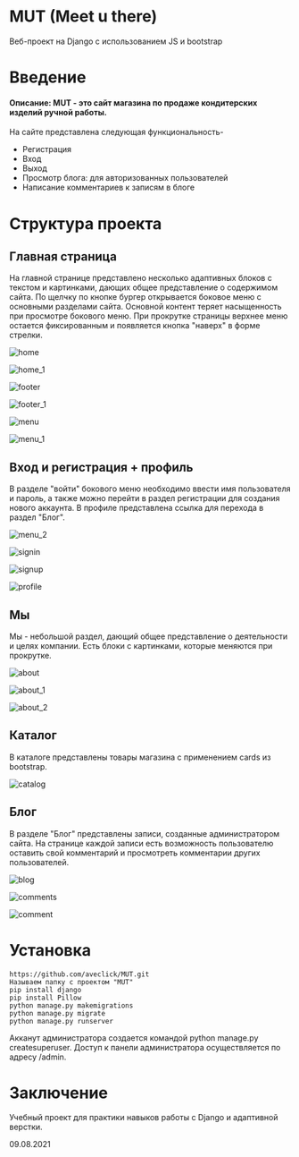 # MUT (Meet u there)
Веб-проект на Django с использованием JS и bootstrap

# Введение
#### Описание: MUT - это сайт магазина по продаже кондитерских изделий ручной работы. 
На сайте представлена следующая функциональность-

- Регистрация
- Вход
- Выход
- Просмотр блога: для авторизованных пользователей
- Написание комментариев к записям в блоге


# Структура проекта

## Главная страница
На главной странице представлено несколько адаптивных блоков с текстом и картинками, дающих общее представление о содержимом сайта. По щелчку по кнопке бургер открывается боковое меню с основными разделами сайта. Основной контент теряет насыщенность при просмотре бокового меню. При прокрутке страницы верхнее меню остается фиксированным и появляется кнопка "наверх" в форме стрелки.

![home](/screenshots/home.PNG)

![home_1](/screenshots/home_1.PNG)

![footer](/screenshots/footer.PNG)

![footer_1](/screenshots/footer_1.PNG)

![menu](/screenshots/menu.PNG)

![menu_1](/screenshots/menu_1.PNG)


## Вход и регистрация + профиль
В разделе "войти" бокового меню необходимо ввести имя пользователя и пароль, а также можно перейти в раздел регистрации для создания нового аккаунта. В профиле представлена ссылка для перехода в раздел "Блог".

![menu_2](/screenshots/menu_2.PNG)

![signin](/screenshots/signin.PNG)

![signup](/screenshots/signup.PNG)

![profile](/screenshots/profile.PNG)


## Мы
Мы - небольшой раздел, дающий общее представление о деятельности и целях компании. Есть блоки с картинками, которые меняются при прокрутке.

![about](/screenshots/about.PNG) 

![about_1](/screenshots/about_1.PNG) 

![about_2](/screenshots/about_2.PNG) 


## Каталог
В каталоге представлены товары магазина с применением cards из bootstrap.

![catalog](/screenshots/catalog.PNG) 

## Блог
В разделе "Блог" представлены записи, созданные администратором сайта. На странице каждой записи есть возможность пользователю оставить свой комментарий и просмотреть комментарии других пользователей.

![blog](/screenshots/blog.PNG) 

![comments](/screenshots/comments.PNG) 

![comment](/screenshots/comment.PNG) 


# Установка
```
https://github.com/aveclick/MUT.git
Называем папку с проектом "MUT"
pip install django
pip install Pillow
python manage.py makemigrations
python manage.py migrate
python manage.py runserver

```
Акканут администратора создается командой python manage.py createsuperuser. Доступ к панели администратора осуществляется по адресу /admin.


# Заключение
Учебный проект для практики навыков работы с Django и адаптивной верстки.

09.08.2021
